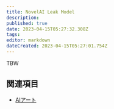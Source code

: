 ```yaml
---
title: NovelAI Leak Model
description: 
published: true
date: 2023-04-15T05:27:32.308Z
tags: 
editor: markdown
dateCreated: 2023-04-15T05:27:01.754Z
---
```


TBW

## 関連項目

- [AIアート](/aiart)
